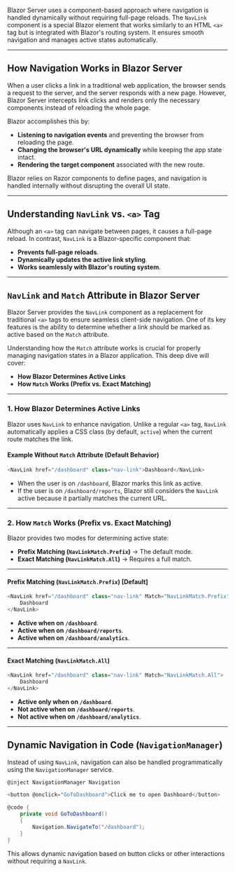 Blazor Server uses a component-based approach where navigation is handled dynamically without requiring full-page reloads. The `NavLink` component is a special Blazor element that works similarly to an HTML `<a>` tag but is integrated with Blazor's routing system. It ensures smooth navigation and manages active states automatically.

---
## How Navigation Works in Blazor Server

When a user clicks a link in a traditional web application, the browser sends a request to the server, and the server responds with a new page. However, Blazor Server intercepts link clicks and renders only the necessary components instead of reloading the whole page.

Blazor accomplishes this by:
- **Listening to navigation events** and preventing the browser from reloading the page.
- **Changing the browser's URL dynamically** while keeping the app state intact.
- **Rendering the target component** associated with the new route.

Blazor relies on Razor components to define pages, and navigation is handled internally without disrupting the overall UI state.

---
## Understanding `NavLink` vs. `<a>` Tag

Although an `<a>` tag can navigate between pages, it causes a full-page reload. In contrast, `NavLink` is a Blazor-specific component that:
- **Prevents full-page reloads**.
- **Dynamically updates the active link styling**.
- **Works seamlessly with Blazor's routing system**.

---
## `NavLink` and `Match` Attribute in Blazor Server

Blazor Server provides the `NavLink` component as a replacement for traditional `<a>` tags to ensure seamless client-side navigation. One of its key features is the ability to determine whether a link should be marked as active based on the `Match` attribute.

Understanding how the `Match` attribute works is crucial for properly managing navigation states in a Blazor application. This deep dive will cover:
- **How Blazor Determines Active Links**
- **How `Match` Works (Prefix vs. Exact Matching)**

---
### 1. How Blazor Determines Active Links

Blazor uses `NavLink` to enhance navigation. Unlike a regular `<a>` tag, `NavLink` automatically applies a CSS class (by default, `active`) when the current route matches the link.

#### Example Without `Match` Attribute (Default Behavior)
```c#
<NavLink href="/dashboard" class="nav-link">Dashboard</NavLink>
```

- When the user is on `/dashboard`, Blazor marks this link as active.
- If the user is on `/dashboard/reports`, Blazor still considers the `NavLink` active because it partially matches the current URL.

---
### 2. How `Match` Works (Prefix vs. Exact Matching)

Blazor provides two modes for determining active state:
- **Prefix Matching (`NavLinkMatch.Prefix`)** → The default mode.
- **Exact Matching (`NavLinkMatch.All`)** → Requires a full match.

---
#### Prefix Matching (`NavLinkMatch.Prefix`) [Default]

```c#
<NavLink href="/dashboard" class="nav-link" Match="NavLinkMatch.Prefix">
    Dashboard
</NavLink>
```

- **Active when on `/dashboard`**.
- **Active when on `/dashboard/reports`**.
- **Active when on `/dashboard/analytics`**.

---
#### Exact Matching (`NavLinkMatch.All`)

```c#
<NavLink href="/dashboard" class="nav-link" Match="NavLinkMatch.All">
    Dashboard
</NavLink>
```

- **Active only when on `/dashboard`**.
- **Not active when on `/dashboard/reports`**.
- **Not active when on `/dashboard/analytics`**.

---
## Dynamic Navigation in Code (`NavigationManager`)

Instead of using `NavLink`, navigation can also be handled programmatically using the `NavigationManager` service.

```c#
@inject NavigationManager Navigation

<button @onclick="GoToDashboard">Click me to open Dashboard</button>

@code {
    private void GoToDashboard()
    {
        Navigation.NavigateTo("/dashboard");
    }
}
```

This allows dynamic navigation based on button clicks or other interactions without requiring a `NavLink`.